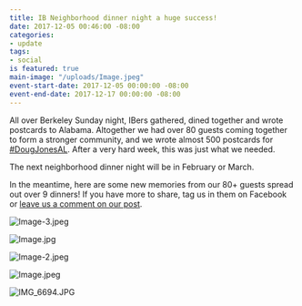 ```yaml
---
title: IB Neighborhood dinner night a huge success!
date: 2017-12-05 00:46:00 -08:00
categories:
- update
tags:
- social
is featured: true
main-image: "/uploads/Image.jpeg"
event-start-date: 2017-12-05 00:00:00 -08:00
event-end-date: 2017-12-17 00:00:00 -08:00
---
```


All over Berkeley Sunday night, IBers gathered, dined together and wrote postcards to Alabama. Altogether we had over 80 guests coming together to form a stronger community, and we wrote almost 500 postcards for [#DougJonesAL](https://dougjonesforsenate.com/). After a very hard week, this was just what we needed.

The next neighborhood dinner night will be in February or March.

In the meantime, here are some new memories from our 80+ guests spread out over 9 dinners! If you have more to share, tag us in them on Facebook or [leave us a comment on our post](https://www.facebook.com/BerkeleyIndivisible/posts/1632160056827573).

![Image-3.jpeg](/uploads/Image-3.jpeg)

![Image.jpg](/uploads/Image.jpg)

![Image-2.jpeg](/uploads/Image-2.jpeg)

![Image.jpeg](/uploads/Image.jpeg)

![IMG_6694.JPG](/uploads/IMG_6694.JPG)